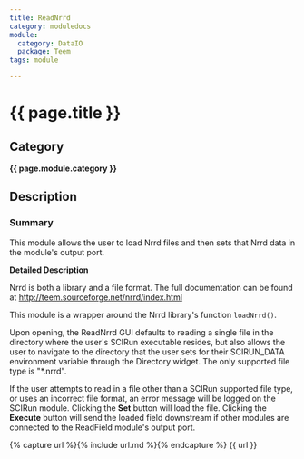 ```yaml
---
title: ReadNrrd
category: moduledocs
module:
  category: DataIO
  package: Teem
tags: module

---
```


# {{ page.title }}

## Category

**{{ page.module.category }}**

## Description

### Summary

This module allows the user to load Nrrd files and then sets that Nrrd data in the module's output port.

**Detailed Description**

Nrrd is both a library and a file format. The full documentation can be found at http://teem.sourceforge.net/nrrd/index.html

This module is a wrapper around the Nrrd library's function ```loadNrrd()```.

Upon opening, the ReadNrrd GUI defaults to reading a single file in the directory where the user's SCIRun executable resides, but also allows the user to navigate to the directory that the user sets for their SCIRUN_DATA environment variable through the Directory widget. The only supported file type is "*.nrrd".

If the user attempts to read in a file other than a SCIRun supported file type, or uses an incorrect file format, an error message will be logged on the SCIRun module. Clicking the **Set** button will load the file. Clicking the **Execute** button will send the loaded field downstream if other modules are connected to the ReadField module's output port.

{% capture url %}{% include url.md %}{% endcapture %}
{{ url }}
